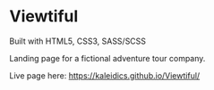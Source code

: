 # Viewtiful

Built with HTML5, CSS3, SASS/SCSS

Landing page for a fictional adventure tour company.

Live page here: https://kaleidics.github.io/Viewtiful/
